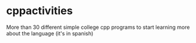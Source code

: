 # cppactivities
More than 30 different simple college cpp programs to start learning more about the language (it's in spanish)
